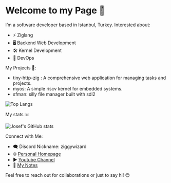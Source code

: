 # Welcome to my Page 🌟
I’m a software developer based in Istanbul, Turkey. Interested about:

- ⚡ Ziglang
- 🖥️ Backend Web Development
- 🛠️ Kernel Development
- 🚀 DevOps

My Projects 📂:

-	tiny-http-zig : A comprehensive web application for managing tasks and projects.
-	myos: A simple riscv kernel for embedded systems.
-	sfman: silly file manager built with sdl2

![Top Langs](https://github-readme-stats.vercel.app/api/top-langs/?username=wizard-lgtm&layout=compact)

My stats 📊

![Josef's GitHub stats](https://github-readme-stats.vercel.app/api?username=wizard-lgtm&show=reviews,discussions_started,discussions_answered,prs_merged,prs_merged_percentage&show_icon=true)


Connect with Me:

- 🗨️ Discord Nickname: ziggywizard
- 🌐 [Personal Homepage](https://ziggywizard.dev)
- ▶️ [Youtube Channel](https://www.youtube.com/@ziggywizard)
- 📝 [My Notes](https://notes.ziggywizard.dev)

Feel free to reach out for collaborations or just to say hi! 😊

